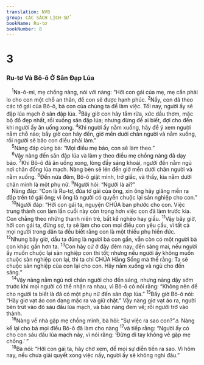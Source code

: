 ```yaml
---
translation: NVB
group: CÁC SÁCH LỊCH-SỬ
bookName: Ru-tơ 
bookNumber: 8
---
```


<div class="title"><h1>3</h1><h3>Ru-tơ Và Bô-ô Ở Sân Đạp Lúa </h3></div>
<span class="verse ru_3_1"> <sup>1</sup>Na-ô-mi, mẹ chồng nàng, nói với nàng: “Hỡi con gái của mẹ, mẹ cần phải lo cho con một chỗ an thân, để con sẽ được hạnh phúc. </span>
<span class="verse ru_3_2"><sup>2</sup>Nầy, con đã theo các tớ gái của Bô-ô, bà con của chúng ta để làm việc. Tối nay, người ấy sẽ đập lúa mạch ở sân đập lúa. </span>
<span class="verse ru_3_3"><sup>3</sup>Bây giờ con hãy tắm rửa, xức dầu thơm, mặc bộ đồ đẹp nhất, rồi xuống sân đập lúa; nhưng đừng để ai biết, đợi cho đến khi người ấy ăn uống xong. </span>
<span class="verse ru_3_4"><sup>4</sup>Khi người ấy nằm xuống, hãy để ý xem người nằm chỗ nào; bấy giờ con hãy đến, giở mền dưới chân người và nằm xuống, rồi người sẽ bảo con điều phải làm.” <br/></span>
<span class="verse ru_3_5"> <sup>5</sup>Nàng đáp cùng bà: “Mọi điều mẹ bảo, con sẽ làm theo.” <br/></span>
<span class="verse ru_3_6"> <sup>6</sup>Vậy nàng đến sân đập lúa và làm y theo điều mẹ chồng nàng đã dạy bảo. </span>
<span class="verse ru_3_7"><sup>7</sup>Khi Bô-ô đã ăn uống xong, lòng đầy sảng khoái, người đến nằm ngủ nơi chân đống lúa mạch. Nàng bèn sẽ lén đến giở mền dưới chân người và nằm xuống. </span>
<span class="verse ru_3_8"><sup>8</sup>Đến nửa đêm, Bô-ô giật mình, trở giấc, và thấy, kìa nằm dưới chân mình là một phụ nữ. </span>
<span class="verse ru_3_9"><sup>9</sup>Người hỏi: “Người là ai?” <br/> Nàng đáp: “Con là Ru-tơ, đứa tớ gái của ông, xin ông hãy giăng mền ra đắp trên tớ gái ông; vì ông là người có quyền chuộc lại sản nghiệp cho con.” <br/></span>
<span class="verse ru_3_10"> <sup>10</sup>Người đáp: “Hỡi con gái ta, nguyện CHÚA ban phước cho con. Việc trung thành con làm lần cuối này còn trọng hơn việc con đã làm trước kia. Con chẳng theo những thanh niên trẻ, bất kể nghèo hay giầu. </span>
<span class="verse ru_3_11"><sup>11</sup>Vậy bây giờ, hỡi con gái ta, đừng sợ, ta sẽ làm cho con mọi điều con yêu cầu, vì tất cả mọi người trong dân ta đều biết rằng con là một thiếu phụ hiền đức. </span>
<span class="verse ru_3_12"><sup>12</sup>Nhưng bây giờ, dầu ta đúng là người bà con gần, vẫn còn có một người bà con khác gần hơn ta. </span>
<span class="verse ru_3_13"><sup>13</sup>Con hãy cứ ở đây đêm nay; đến sáng mai, nếu người ấy muốn chuộc lại sản nghiệp con thì tốt; nhưng nếu người ấy không muốn chuộc sản nghiệp con lại, thì ta chỉ CHÚA Hằng Sống mà thề rằng: Ta sẽ chuộc sản nghiệp của con lại cho con. Hãy nằm xuống và ngủ cho đến sáng.” <br/></span>
<span class="verse ru_3_14"> <sup>14</sup>Vậy nàng nằm ngủ nơi chân người cho đến sáng, nhưng nàng dậy sớm trước khi mọi người có thể nhận ra nhau, vì Bô-ô có nói rằng: “Không nên để cho người ta biết là đã có một phụ nữ đến sân đạp lúa.” </span>
<span class="verse ru_3_15"><sup>15</sup>Bấy giờ Bô-ô nói: “Hãy giơ vạt áo con đang mặc ra và giữ chặt.” Vậy nàng giơ vạt áo ra, người bèn trút vào đó sáu đấu lúa mạch, và bảo nàng đem về; rồi người trở vào thành. <br/></span>
<span class="verse ru_3_16"> <sup>16</sup>Nàng về nhà gặp mẹ chồng mình, bà hỏi: “Sự việc ra sao con?”<a data-toggle="tooltip" data-placement="bottom" title="Nt: ‘Ai đó?’ hay ‘Người là ai?’">⚓</a> Nàng kể lại cho bà mọi điều Bô-ô đã làm cho nàng </span>
<span class="verse ru_3_17"><sup>17</sup>và tiếp rằng: “Người ấy có cho con sáu đấu lúa mạch nầy, vì nói rằng: ‘Đừng đi tay không về gặp mẹ chồng.’ ” <br/></span>
<span class="verse ru_3_18"> <sup>18</sup>Bà nói: “Hỡi con gái ta, hãy chờ xem, để mọi sự diễn tiến ra sao. Vì hôm nay, nếu chưa giải quyết xong việc nầy, người ấy sẽ không nghỉ đâu.” <br/></span>
